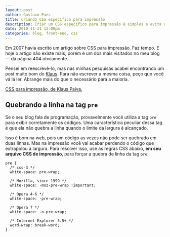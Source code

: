 ```yaml
---
layout: post
author: Gustavo Paes
title: Criando CSS específico para impressão
description: Criar um CSS específico para impressão é simples e evita aborrecimento de seus usuários. Veja no artigo do Klaus como permitir a impressão correta do seu site.
date: 2010-11-21 12:00pm
categories: blog, front-end, css
---
```


Em 2007 havia escrito um artigo sobre CSS para impressão. Faz tempo. E hoje o artigo não existe mais, porém é um dos mais visitados no meu blog &#8212; dá página 404 obviamente.

Pensei em reescrevê-lo, mas nas minhas pesquisas acabei encontrando um post muito bom do [Klaus](http://blog.klaus.pro.br/). Para não escrever a mesma coisa, peço que você vá lá ler. Abrange mais do que o necessário para a maioria.

[CSS para impressão, de Klaus Paiva.](http://blog.klaus.pro.br/2007/ler/css-para-impressao/index.html)

## Quebrando a linha na tag `pre`

Se o seu blog fala de programação, provavelmente você utiliza a tag `pre` para exibir corretamente os códigos. Uma característica peculiar dessa tag é que ela não quebra a linha quando o limite da largura é alcançado.

Isso é bom na _web_, pois um código as vezes não pode ser quebrado em duas linhas. Mas na impressão você vai acabar perdendo o código que extrapolou a largura. Para resolver isso, use as regras CSS abaixo, **em seu arquivo CSS de impressão**, para forçar a quebra de linha da tag `pre`:

    pre {
      /* css-3 */
      white-space: pre-wrap;
      
      /* Mozilla, since 1999 */
      white-space: -moz-pre-wrap !important;
      
      /* Opera 4-6 */
      white-space: -pre-wrap;
      
      /* Opera 7 */
      white-space: -o-pre-wrap;
      
      /* Internet Explorer 5.5+ */
      word-wrap: break-word;
    }


